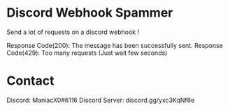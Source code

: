 # Discord Webhook Spammer
Send a lot of requests on a discord webhook !

Response Code(200): The message has been successfully sent.
Response Code(429): Too many requests (Just wait few seconds)

# Contact
Discord: ManiacX0#6116
Discord Server: discord.gg/yxc3KqNf6e
